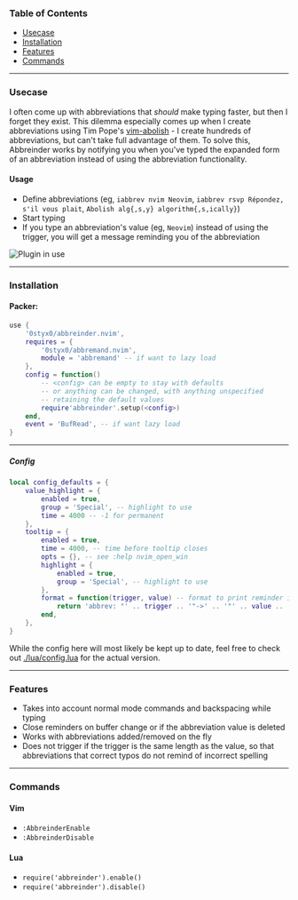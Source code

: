### Table of Contents
+ [Usecase](#usecase)
+ [Installation](#installation)
+ [Features](#features)
+ [Commands](#commands)

---

### Usecase
I often come up with abbreviations that _should_ make typing faster, but then I forget they exist.
This dilemma especially comes up when I create abbreviations using Tim Pope's [vim-abolish](https://github.com/tpope/vim-abolish) - I create hundreds of abbreviations, but can't take full advantage of them. To solve this, Abbreinder works by notifying you when you've typed the expanded form of an abbreviation instead of using the abbreviation functionality.


#### Usage
+ Define abbreviations (eg, `iabbrev nvim Neovim`, `iabbrev rsvp Répondez, s'il vous plait`, `Abolish alg{,s,y} algorithm{,s,ically}`)
+ Start typing
+ If you type an abbreviation's value (eg, `Neovim`) instead of using the trigger, you will get a message reminding you of the abbreviation

![Plugin in use](https://user-images.githubusercontent.com/18606569/149605161-ab656f03-bb0a-4e7b-a68f-ce7f44f169b1.gif)


---

### Installation

#### Packer:

```lua
use {
    '0styx0/abbreinder.nvim',
    requires = {
        '0styx0/abbremand.nvim',
        module = 'abbremand' -- if want to lazy load
    },
    config = function()
        -- <config> can be empty to stay with defaults
        -- or anything can be changed, with anything unspecified
        -- retaining the default values
        require'abbreinder'.setup(<config>)
    end,
    event = 'BufRead', -- if want lazy load
}
```

----

##### Config

```lua
local config_defaults = {
    value_highlight = {
        enabled = true,
        group = 'Special', -- highlight to use
        time = 4000 -- -1 for permanent
    },
    tooltip = {
        enabled = true,
        time = 4000, -- time before tooltip closes
        opts = {}, -- see :help nvim_open_win
        highlight = {
            enabled = true,
            group = 'Special', -- highlight to use
        },
        format = function(trigger, value) -- format to print reminder in
            return 'abbrev: "' .. trigger .. '"->' .. '"' .. value .. '"'
        end,
    },
}
```
While the config here will most likely be kept up to date, feel free to check out [./lua/config.lua](./lua/config.lua) for the actual version.

---

### Features
+ Takes into account normal mode commands and backspacing while typing
+ Close reminders on buffer change or if the abbreviation value is deleted
+ Works with abbreviations added/removed on the fly
+ Does not trigger if the trigger is the same length as the value, so that abbreviations that correct typos do not remind of incorrect spelling

---

### Commands

#### Vim
+ `:AbbreinderEnable`
+ `:AbbreinderDisable`

#### Lua
+ `require('abbreinder').enable()`
+ `require('abbreinder').disable()`

